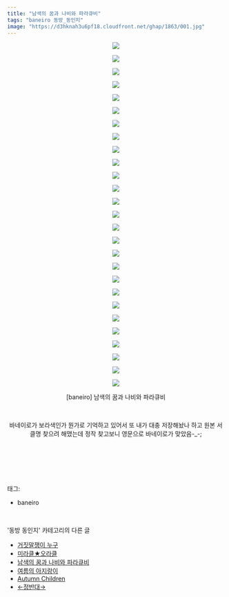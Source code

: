 ```yaml
---
title: "남색의 꿈과 나비와 파라큐비"
tags: "baneiro 동방_동인지"
image: "https://d3hknah3u6pf18.cloudfront.net/ghap/1863/001.jpg"
---
```

<div class="article">
<p style="text-align: center; clear: none; float: none;"><img src="{{ site.imgserver4 }}/ghap/1863/001.jpg"/></p>
<p style="text-align: center; clear: none; float: none;"><img src="{{ site.imgserver4 }}/ghap/1863/002.jpg"/></p>
<p style="text-align: center; clear: none; float: none;"><img src="{{ site.imgserver4 }}/ghap/1863/003.jpg"/></p>
<p style="text-align: center; clear: none; float: none;"><img src="{{ site.imgserver4 }}/ghap/1863/004.jpg"/></p>
<p style="text-align: center; clear: none; float: none;"><img src="{{ site.imgserver4 }}/ghap/1863/005.jpg"/></p>
<p style="text-align: center; clear: none; float: none;"><img src="{{ site.imgserver4 }}/ghap/1863/006.jpg"/></p>
<p style="text-align: center; clear: none; float: none;"><img src="{{ site.imgserver4 }}/ghap/1863/007.jpg"/></p>
<p style="text-align: center; clear: none; float: none;"><img src="{{ site.imgserver4 }}/ghap/1863/008.jpg"/></p>
<p style="text-align: center; clear: none; float: none;"><img src="{{ site.imgserver4 }}/ghap/1863/009.jpg"/></p>
<p style="text-align: center; clear: none; float: none;"><img src="{{ site.imgserver4 }}/ghap/1863/010.jpg"/></p>
<p style="text-align: center; clear: none; float: none;"><img src="{{ site.imgserver4 }}/ghap/1863/011.jpg"/></p>
<p style="text-align: center; clear: none; float: none;"><img src="{{ site.imgserver4 }}/ghap/1863/012.jpg"/></p>
<p style="text-align: center; clear: none; float: none;"><img src="{{ site.imgserver4 }}/ghap/1863/013.jpg"/></p>
<p style="text-align: center; clear: none; float: none;"><img src="{{ site.imgserver4 }}/ghap/1863/014.jpg"/></p>
<p style="text-align: center; clear: none; float: none;"><img src="{{ site.imgserver4 }}/ghap/1863/015.jpg"/></p>
<p style="text-align: center; clear: none; float: none;"><img src="{{ site.imgserver4 }}/ghap/1863/016.jpg"/></p>
<p style="text-align: center; clear: none; float: none;"><img src="{{ site.imgserver4 }}/ghap/1863/017.jpg"/></p>
<p style="text-align: center; clear: none; float: none;"><img src="{{ site.imgserver4 }}/ghap/1863/018.jpg"/></p>
<p style="text-align: center; clear: none; float: none;"><img src="{{ site.imgserver4 }}/ghap/1863/019.jpg"/></p>
<p style="text-align: center; clear: none; float: none;"><img src="{{ site.imgserver4 }}/ghap/1863/020.jpg"/></p>
<p style="text-align: center; clear: none; float: none;"><img src="{{ site.imgserver4 }}/ghap/1863/021.jpg"/></p>
<p style="text-align: center; clear: none; float: none;"><img src="{{ site.imgserver4 }}/ghap/1863/022.jpg"/></p>
<p style="text-align: center; clear: none; float: none;"><img src="{{ site.imgserver4 }}/ghap/1863/023.jpg"/></p>
<p style="text-align: center; clear: none; float: none;"><img src="{{ site.imgserver4 }}/ghap/1863/024.jpg"/></p>
<p style="text-align: center; clear: none; float: none;"><img src="{{ site.imgserver4 }}/ghap/1863/025.jpg"/></p>
<p style="text-align: center; clear: none; float: none;"><img src="{{ site.imgserver4 }}/ghap/1863/026.jpg"/></p>
<p style="text-align: center; clear: none; float: none;"><img src="{{ site.imgserver4 }}/ghap/1863/027.jpg"/></p>
<p style="text-align: center; clear: none; float: none;">[baneiro] 남색의 꿈과 나비와 파라큐비</p>
<p style="text-align: center; clear: none; float: none;"><br/></p>
<p style="text-align: center; clear: none; float: none;">바네이로가 보라색인가 뭔가로 기억하고 있어서 또 내가 대충 저장해놨나 하고 원본 서클명 찾으려 해맸는데 정작 찾고보니 영문으로 바네이로가 맞았음-_-;</p>
<p style="text-align: center; clear: none; float: none;"><br/></p>
<p><br/></p>
</div><br/>
<div class="tagTrail">
<p>태그: </p>
<ul>
<li>baneiro</li>
</ul>
</div><br/>
<div class="another">
<p>'동방 동인지' 카테고리의 다른 글</p>
<ul>
<li><a href="/ghap_1865">거짓말쟁이 누구</a></li>
<li><a href="/ghap_1864">미라클★오라클</a></li>
<li><a href="/ghap_1863">남색의 꿈과 나비와 파라큐비</a></li>
<li><a href="/ghap_1858">여름의 아지랑이</a></li>
<li><a href="/ghap_1857">Autumn Children</a></li>
<li><a href="/ghap_1856">←정반대→</a></li>
</ul>
</div><br/>
<div class="cb_module cb_fluid">
<div class="cb_wrt cb_profile">
</div><!-- commentList close -->
</div><br/>
